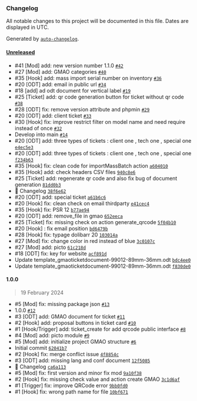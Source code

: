 ### Changelog

All notable changes to this project will be documented in this file. Dates are displayed in UTC.

Generated by [`auto-changelog`](https://github.com/CookPete/auto-changelog).

#### [Unreleased](https://github.com/Evarisk/gmao/compare/1.0.0...HEAD)

- #41 [Mod] add: new version number 1.1.0 [`#42`](https://github.com/Evarisk/gmao/pull/42)
- #27 [Mod] add: GMAO categories [`#40`](https://github.com/Evarisk/gmao/pull/40)
- #35 [Hook] add: mass import serial number on inventory [`#36`](https://github.com/Evarisk/gmao/pull/36)
- #20 [ODT] add: email in public url [`#34`](https://github.com/Evarisk/gmao/pull/34)
- #18 [add] ad odt document for vertical label [`#19`](https://github.com/Evarisk/gmao/pull/19)
- #25 [Ticket] add: qr code generation button for ticket without qr code [`#38`](https://github.com/Evarisk/gmao/pull/38)
- #28 [ODT] fix: remove version attribute and phpmin [`#29`](https://github.com/Evarisk/gmao/pull/29)
- #20 [ODT] add: client ticket [`#33`](https://github.com/Evarisk/gmao/pull/33)
- #30 [Hook] fix: improve restrict filter on model name and need require instead of once [`#32`](https://github.com/Evarisk/gmao/pull/32)
- Develop into main [`#14`](https://github.com/Evarisk/gmao/pull/14)
- #20 [ODT] add: three types of tickets : client one , tech one , special one [`e4ec5e3`](https://github.com/Evarisk/gmao/commit/e4ec5e3e9c7eed4f69450a19c8cc4d50000640a0)
- #20 [ODT] add: three types of tickets : client one , tech one , special one [`f234b63`](https://github.com/Evarisk/gmao/commit/f234b6300d5583b6f7ccbee647629ea227b14150)
- #35 [Hook] fix: clean code for importMassBatch action [`a604010`](https://github.com/Evarisk/gmao/commit/a604010929f3b48f780bac9e26ac8ade125897d3)
- #35 [Hook] add: check headers CSV files [`940c8e6`](https://github.com/Evarisk/gmao/commit/940c8e659c7145b73fe5b478aa81b780711ddcce)
- #25 [Ticket] add: regenerate qr code and also fix bug of document generation [`81dd0b3`](https://github.com/Evarisk/gmao/commit/81dd0b3ea61dad6a008f09d1009f9f6456275800)
- 📖 Changelog [`38f6e62`](https://github.com/Evarisk/gmao/commit/38f6e6232cbfd2f7ecb2b2af73c6d4144ea7a36d)
- #20 [ODT] add: special ticket [`a61b6c6`](https://github.com/Evarisk/gmao/commit/a61b6c6ae147519c8514a22c5a5e7a33e68d76ed)
- #20 [Hook] fix: clean check on email thirdparty [`e41cec4`](https://github.com/Evarisk/gmao/commit/e41cec4cb5d259da3336d2cb81a1ec71ca9a51fe)
- #35 [Hook] fix: PSR 12 [`b77ae94`](https://github.com/Evarisk/gmao/commit/b77ae94e114ceae291d6dafd2094aa86ebaf6765)
- #20 [ODT] add: remove_file in gmao [`652eeca`](https://github.com/Evarisk/gmao/commit/652eecac73643fa03fa6921c1c633110f7bb78f9)
- #25 [Ticket] fix: missing check on action generate_qrcode [`5f04b10`](https://github.com/Evarisk/gmao/commit/5f04b106b0bb8b7aa1334924bf2c2599fcdd212a)
- #20 [Hook] : fix email position [`bd6479b`](https://github.com/Evarisk/gmao/commit/bd6479bd82c2b630bd7704afd14548bb9dcb5f15)
- #28 [Hook] fix: typage dolibarr 20 [`103014a`](https://github.com/Evarisk/gmao/commit/103014aebcfab121d494f0b11d8d29ecdb514b52)
- #27 [Mod] fix: change color in red instead of blue [`3c0107c`](https://github.com/Evarisk/gmao/commit/3c0107cd5978ae06dcb65be5da765b9c4aa0842d)
- #27 [Mod] add: picto [`61c218d`](https://github.com/Evarisk/gmao/commit/61c218df48c7ea90e193ee433dfcef234c27d035)
- #18 [ODT] fix: key for website [`acf891d`](https://github.com/Evarisk/gmao/commit/acf891dfe96eab9912037db4c3f5970adc62753b)
- Update template_gmaoticketdocument-99012-89mm-36mm.odt [`bdc4ee0`](https://github.com/Evarisk/gmao/commit/bdc4ee057040b655079b14b34a7a5987fea0bb1b)
- Update template_gmaoticketdocument-99012-89mm-36mm.odt [`f830de0`](https://github.com/Evarisk/gmao/commit/f830de091b714f6da8c083e055479c29895702f2)

#### 1.0.0

> 19 February 2024

- #5 [Mod] fix: missing package json [`#13`](https://github.com/Evarisk/gmao/pull/13)
- 1.0.0 [`#12`](https://github.com/Evarisk/gmao/pull/12)
- #3 [ODT] add: GMAO document for ticket [`#11`](https://github.com/Evarisk/gmao/pull/11)
- #2 [Hook] add: proposal buttons in ticket card [`#10`](https://github.com/Evarisk/gmao/pull/10)
- #1 [Hook/Trigger] add: ticket_create for add qrcode public interface [`#8`](https://github.com/Evarisk/gmao/pull/8)
- #4 [Mod] add: picto module [`#9`](https://github.com/Evarisk/gmao/pull/9)
- #5 [Mod] add: initialize project GMAO structure [`#6`](https://github.com/Evarisk/gmao/pull/6)
- Initial commit [`62041b7`](https://github.com/Evarisk/gmao/commit/62041b71fdc60674b459687f9e7d85fb0bf217db)
- #2 [Hook] fix: merge conflict issue [`4f8854c`](https://github.com/Evarisk/gmao/commit/4f8854ca83d06df84720987f7f96794811197421)
- #3 [ODT] add: missing lang and conf document [`12f5085`](https://github.com/Evarisk/gmao/commit/12f50851582a3976011d9ab61d2c43c1caea30f8)
- 📖 Changelog [`ca6a113`](https://github.com/Evarisk/gmao/commit/ca6a113ed111d4be2cb250b4c7e3576bf610674a)
- #5 [Mod] fix: first version and minor fix mod [`9a10f38`](https://github.com/Evarisk/gmao/commit/9a10f38af72bc3ad05a9d48f6de755f44570007d)
- #2 [Hook] fix: missing check value and action create GMAO [`3c1d6af`](https://github.com/Evarisk/gmao/commit/3c1d6afc13c0d9191317ffcb95c4ebb1749d0594)
- #1 [Trigger] fix: improve QRCode error [`9bb0fd0`](https://github.com/Evarisk/gmao/commit/9bb0fd06d624d484b8c89c3daba763de581ecb77)
- #1 [Hook] fix: wrong path name for file [`10bf671`](https://github.com/Evarisk/gmao/commit/10bf6719f72a135ef68b73cfe8a6af8cc605dab7)
